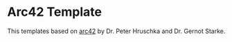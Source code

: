 Arc42 Template
==============

This templates based on [arc42][1] by Dr. Peter Hruschka and Dr. Gernot Starke.

[1]: http://arc42.de
